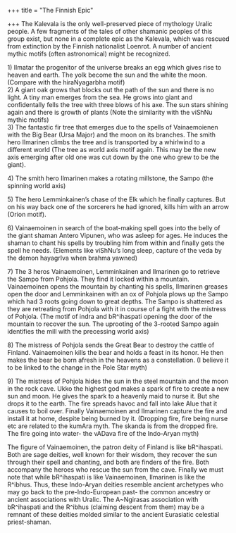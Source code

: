 +++
title = "The Finnish Epic"

+++
The Kalevala is the only well-preserved piece of mythology Uralic
people. A few fragments of the tales of other shamanic peoples of this
group exist, but none in a complete epic as the Kalevala, which was
rescued from extinction by the Finnish nationalist Loenrot. A number of
ancient mythic motifs (often astronomical) might be recognized.

1\) Ilmatar the progenitor of the universe breaks an egg which gives
rise to heaven and earth. The yolk become the sun and the white the
moon. (Compare with the hiraNyagarbha motif)  
2\) A giant oak grows that blocks out the path of the sun and there is
no light. A tiny man emerges from the sea. He grows into giant and
confidentally fells the tree with three blows of his axe. The sun stars
shining again and there is growth of plants (Note the similarity with
the viShNu mythic motifs)  
3\) The fantastic fir tree that emerges due to the spells of
Vainaemoienen with the Big Bear (Ursa Major) and the moon on its
branches. The smith hero Ilmarinen climbs the tree and is transported by
a whirlwind to a different world (The tree as world axis motif again.
This may be the new axis emerging after old one was cut down by the one
who grew to be the giant).

4\) The smith hero Ilmarinen makes a rotating millstone, the Sampo (the
spinning world axis)

5\) The hero Lemminkainen’s chase of the Elk which he finally captures.
But on his way back one of the sorcerers he had ignored, kills him with
an arrow (Orion motif).

6\) Vainaemoinen in search of the boat-making spell goes into the belly
of the giant shaman Antero Vipunen, who was asleep for ages. He induces
the shaman to chant his spells by troubling him from within and finally
gets the spell he needs. (Elements like viShNu’s long sleep, capture of
the veda by the demon hayagrIva when brahma yawned)

7\) The 3 heros Vainaemoinen, Lemminkainen and Ilmarinen go to retrieve
the Sampo from Pohjola. They find it locked within a mountain.
Vainaemoinen opens the mountain by chanting his spells, Ilmarinen
greases open the door and Lemminkainen with an ox of Pohjola plows up
the Sampo which had 3 roots going down to great depths. The Sampo is
shattered as they are retreating from Pohjola with it in course of a
fight with the mistress of Pohjola. (The motif of indra and bR^ihaspati
opening the door of the mountain to recover the sun. The uprooting of
the 3-rooted Sampo again identifies the mill with the precessing world
axis)

8\) The mistress of Pohjola sends the Great Bear to destroy the cattle
of Finland. Vainaemoinen kills the bear and holds a feast in its honor.
He then makes the bear be born afresh in the heavens as a constellation.
(I believe it to be linked to the change in the Pole Star myth)

9\) The mistress of Pohjola hides the sun in the steel mountain and the
moon in the rock cave. Ukko the highest god makes a spark of fire to
create a new sun and moon. He gives the spark to a heavenly maid to
nurse it. But she drops it to the earth. The fire spreads havoc and fall
into lake Alue that it causes to boil over. Finally Vainaemoinen and
Ilmarinen capture the fire and install it at home, despite being burned
by it. (Dropping fire, fire being nurse etc are related to the kumAra
myth. The skanda is from the dropped fire. The fire going into water-
the vADava fire of the Indo-Aryan myth)

The figure of Vainaemoinen, the patron deity of Finland is like
bR^ihaspati. Both are sage deities, well known for their wisdom, they
recover the sun through their spell and chanting, and both are finders
of the fire. Both accompany the heroes who rescue the sun from the cave.
Finally we must note that while bR^ihaspati is like Vainaemoinen,
Ilmarinen is like the R^ibhus. Thus, these Indo-Aryan deities resemble
ancient archetypes who may go back to the pre-Indo-European past- the
common ancestry or ancient associations with Uralic. The A\~Ngirasas
association with bR^ihaspati and the R^ibhus (claiming descent from
them) may be a remnant of these deities molded similar to the ancient
Eurasiatic celestial priest-shaman.
